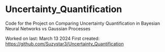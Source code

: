 # Uncertainty_Quantification

Code for the Project on Comparing Uncertainty Quantification in Bayesian Neural Networks vs Gaussian Processes

Worked on last: March 13 2024
First created: https://github.com/Suzystar3/Uncertainty_Quantification
